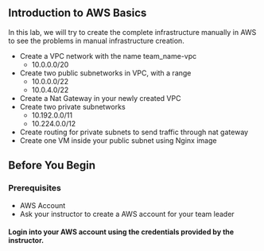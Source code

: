 ## Introduction to AWS Basics

In this lab, we will try to create the complete infrastructure manually in AWS to see the problems in manual infrastructure creation.

  - Create a VPC network with the name team_name-vpc
    - 10.0.0.0/20
  - Create two public subnetworks in VPC, with a range
    - 10.0.0.0/22
    - 10.0.4.0/22
  - Create a Nat Gateway in your newly created VPC
  - Create two private subnetworks
    - 10.192.0.0/11
    - 10.224.0.0/12
  - Create routing for private subnets to send traffic through nat gateway
  - Create one VM inside your public subnet   using Nginx image

## Before You Begin

### Prerequisites 

* AWS Account
* Ask your instructor to create a AWS account for your team leader

#### Login into your AWS account using the credentials provided by the instructor.